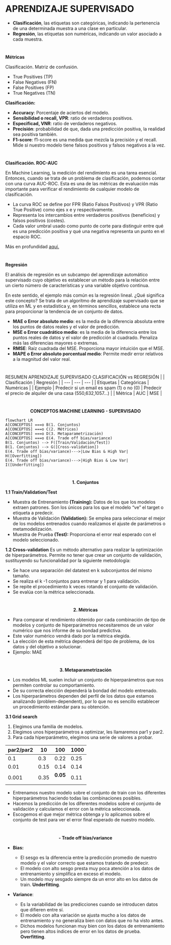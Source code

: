 # APRENDIZAJE SUPERVISADO


 - <strong>Clasificación</strong>, las etiquetas son categóricas, indicando la pertenencia de una determinada muestra a una clase en particular.
 - <strong>Regresión</strong>, las etiquetas son numéricas, indicando un valor asociado a cada muestra.

#

<strong>
Métricas
</strong></p>

Clasificación. Matriz de confusión.
 - True Positives (TP)
 - False Negatives (FN)
 - False Positives (FP)
 - True Negatives (TN)

<strong>Clasificación:</strong>

 - <strong>Accuracy</strong>: Porcentaje de aciertos del modelo.
 - <strong>Sensibilidad o recall, VPR</strong>: ratio de verdaderos positivos.
 - <strong>Especificad, VNR</strong>: ratio de verdaderos negativos.
 - <strong>Precisión</strong>: probabilidad de que, dada una predicción positiva, la realidad sea positiva también.
 - <strong>F1-score</strong>: f1-score es una medida que mezcla la precisión y el recall. Mide si nuestro modelo tiene falsos positivos y falsos negativos a la vez.

#

<strong>Clasificación. ROC-AUC</strong>

En Machine Learning, la medición del rendimiento es una tarea esencial. Entonces, cuando se trata de un problema de clasificación, podemos contar con una curva AUC-ROC. Esta es una de las métricas de evaluación más importante para verificar el rendimiento de cualquier modelo de clasificación.

 - La curva ROC se define por FPR (Ratio Falsos Positivos) y VPR (Ratio True Positive) como ejes x e y respectivamente.
 - Representa los intercambios entre verdaderos positivos (beneficios) y falsos positivos (costes).
 - Cada valor umbral usado como punto de corte para distinguir entre qué es una predicción positiva y qué una negativa representa un punto en el espacio ROC.

Más en profundidad [aquí.](https://aprendeia.com/curvas-roc-y-area-bajo-la-curva-auc-machine-learning/)

#

<strong>Regresión</strong>

El  análisis de regresión  es un subcampo del aprendizaje automático supervisado cuyo objetivo es  establecer un método  para la relación entre un cierto número de características y una variable objetivo continua.

En este sentido, el ejemplo más común es la regresión lineal. ¿Qué significa este concepto? Se trata de un algoritmo de aprendizaje supervisado que se utiliza en ML y en estadística y, en términos sencillos, establece una recta para proporcionar la tendencia de un conjunto de datos.

 - <strong>MAE o Error absoluto medio</strong>: es la media de la diferencia absoluta entre los puntos de datos reales y el valor de predicción.
 - <strong>MSE o Error cuadrático medio</strong>: es la media de la diferencia entre los puntos reales de datos y el valor de predicción al cuadrado. Penaliza más las diferencias mayores o extremas.
 - <strong>RMSE</strong>: Raíz cuadrada del MSE. Proporciona mayor intuición que el MSE.
 - <strong>MAPE o Error absoluto porcentual medio</strong>: Permite medir error relativos a la magnitud del valor real.

#
RESUMEN APRENDIZAJE SUPERVISADO
CLASIFICACIÓN vs REGRESIÓN
| | Clasificación | Regresión |
| --- | --- | --- |
| Etiquetas | Categóricas | Numéricas |
| Ejemplo | Predecir si un email es spam (1) o no (0) | Predecir el precio de alquiler de una casa (550,632,1057…) |
| Métrica | AUC | MSE |

#

<p align = center><strong>
CONCEPTOS MACHINE LEARNING - SUPERVISADO
</strong></p>

```mermaid
flowchart LR
A[CONCEPTOS] ===o B(1. Conjuntos)
A[CONCEPTOS] ===o C(2. Métricas)
A[CONCEPTOS] ===o D(3. Metaparametrización)
A[CONCEPTOS] ===o E(4. Trade off bias/variance)
B(1. Conjuntos) --> F([Train/Validación/Test])
B(1. Conjuntos) --> G([Cross-validation])
E(4. Trade off bias/variance)--->|Low Bias & High Var| H([Overfitting])
E(4. Trade off bias/variance)--->|High Bias & Low Var| I([Underfitting])
```
#
<p align = center><strong>
1. Conjuntos
</strong></p>

 <strong>1.1 Train/Validation/Test</strong>

- Muestra de Entrenamiento <strong>(Training):</strong> Datos de los que los modelos extraen patrones. Son los únicos para los que el modelo “ve” el target o etiqueta a predecir.
- Muestra de Validación <strong>(Validation):</strong> Se emplea para seleccionar el mejor de los modelos entrenados cuando realizamos el ajuste de parámetros o metamodelización.
- Muestra de Prueba <strong>(Test):</strong> Proporciona el error real esperado con el modelo seleccionado.

<strong>1.2 Cross-validation</strong>
Es un método alternativo para realizar la optimización de hiperparámetros. Permite no tener que crear un conjunto de validación, sustituyendo su funcionalidad por la siguiente metodología:

- Se hace una separación del datatest en k subconjuntos del mismo tamaño.
- Se realiza el k -1 conjuntos para entrenar y 1 para validación.
- Se repite el procedimiento k veces rotando el conjunto de validación.
- Se evalúa con la métrica seleccionada.

#
<p align = center><strong>
2. Métricas
</strong></p>

- Para comparar el rendimiento obtenido por cada combinación de tipo de modelos y conjunto de hiperparámetros necesitaremos de un valor numérico que nos informe de su bondad predictiva.
- Este valor numérico vendrá dado por la métrica elegida.
- La elección de esta métrica dependerá del tipo de problema, de los datos y del objetivo a solucionar.
- Ejemplo: MAE
#
<p align = center><strong>
3. Metaparametrización 
</strong></p>

- Los modelos ML suelen incluir un conjunto de hiperparámetros que nos permiten controlar su comportamiento.
- De su correcta elección dependerá la bondad del modelo entrenado.
- Los hiperparámetros dependen del perfil de los datos que estamos analizando (problem-dependent), por lo que no es sencillo establecer un procedimiento estándar para su obtención.

<strong>3.1 Grid search </strong>
1. Elegimos una familia de modelos.
2. Elegimos unos hiperparámetros a optimizar, les llamaremos par1 y par2.
3. Para cada hiperparámetro, elegimos una serie de valores a probar.

| par2/par2 | 10 | 100 | 1000 |
| --- | --- | --- | --- |
| 0.1 | 0.3 | 0.22 | 0.25 |
| 0.01 | 0.15 | 0.14 | 0.14 |
| 0.001 | 0.35 | <strong> 0.05 </p> | 0.11 |

 - Entrenamos nuestro modelo sobre el conjunto de train con los diferentes hiperparámetros haciendo todas las combinaciones posibles.
 - Hacemos la predicción de los diferentes modelos sobre el conjunto de validación y calculamos el error con la métrica seleccionada.
 - Escogemos el que mejor métrica obtenga y lo aplicamos sobre el conjunto de test para ver el error final esperado de nuestro modelo.
#
<p align = center><strong>
 - Trade off bias/variance 
</strong></p>

 - <strong>Bias:</strong>
	 - El sesgo es la diferencia entre la predicción promedio de nuestro modelo y el valor correcto que estamos tratando de predecir.
	 - El modelo con alto sesgo presta muy poca atención a los datos de entrenamiento y simplifica en exceso el modelo.
	 - Un modelo muy sesgado siempre da un error alto en los datos de train. <strong>Underfitting</strong>.

 - <strong>Variance</strong>:
	 - Es la variabilidad de las predicciones cuando se introducen datos que difieren entre sí.
	 - El modelo con alta variación se ajusta mucho a los datos de entrenamiento y no generaliza bien con datos que no ha visto antes.
	 - Dichos modelos funcionan muy bien con los datos de entrenamiento pero tienen altos índices de error en los datos de prueba. <strong>Overfitting</strong>.